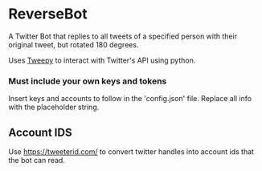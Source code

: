 # ReverseBot

A Twitter Bot that replies to all tweets of a specified person with their original tweet, but rotated 180 degrees. 

Uses [Tweepy](https://www.tweepy.org/) to interact with Twitter's API using python. 

### __Must include your own keys and tokens__

Insert keys and accounts to follow in the 'config.json' file. Replace all info with the placeholder string.

## Account IDS

Use https://tweeterid.com/ to convert twitter handles into account ids that the bot can read.



